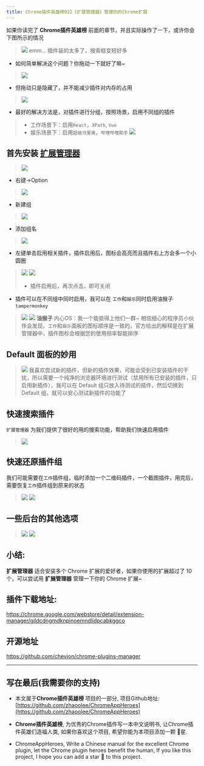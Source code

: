 ```yaml
---
title: Chrome插件英雄榜022《扩展管理器》管理你的Chrome扩展
---
```

如果你读完了 **Chrome插件英雄榜** 前面的章节，并且实际操作了一下，或许你会下图所示的情况
> ![](https://www.v2fy.com/asset/022kuo_zhan_guan_li_qi/21ca22fb1aba4f0caeac2fc138f21a4b.png)
> emm... 插件装的太多了，搜索框变短好多
- 如何简单解决这个问题？你拖动一下就好了嘛~
> ![](https://www.v2fy.com/asset/022kuo_zhan_guan_li_qi/b8e7aadf740d4fa0bf241d7476820957.gif)

- 但拖动只是隐藏了，并不能减少插件对内存的占用
> ![](https://www.v2fy.com/asset/022kuo_zhan_guan_li_qi/eab77c87fb6e4f95a8c24e37d39d499b.png)

- 最好的解决方法是，对插件进行分组，按照场景，启用不同组的插件
> - 工作场景下：启用`React`，`XPath`, `Vue`
> - 娱乐场景下：启用`超级马里奥`，`哔哩哔哩助手`
> ![](https://www.v2fy.com/asset/022kuo_zhan_guan_li_qi/7bb418bb7684495c88be514e5b715726.gif)


## 首先安装 [扩展管理器](https://chrome.google.com/webstore/detail/extension-manager/gjldcdngmdknpinoemndlidpcabkggco)
> ![](https://www.v2fy.com/asset/022kuo_zhan_guan_li_qi/3da2f32e7b4843fbafa24bfd3299f6ce.png)
- 右键->Option
> ![](https://www.v2fy.com/asset/022kuo_zhan_guan_li_qi/3cf37ee5cc45480a994b2914de9ebf63.png)

- 新建组
> ![](https://www.v2fy.com/asset/022kuo_zhan_guan_li_qi/7056bf087f95460488619b0a5c52988a.png)

- 添加组名
> ![](https://www.v2fy.com/asset/022kuo_zhan_guan_li_qi/7a23f9d8547f43bea3d07bed3ed0f573.png)

- 左键单击启用相关插件，插件启用后，图标会高亮而且插件右上方会多一个小圆圈
> ![](https://www.v2fy.com/asset/022kuo_zhan_guan_li_qi/ae4ccbb662ee4cf39565c11720d77b16.png)
> ![](https://www.v2fy.com/asset/022kuo_zhan_guan_li_qi/629960ef3a5a41809841711089a96984.png)
> - 插件启用后，再次点击，即可关闭

- 插件可以在不同组中同时启用，我可以在 `工作`和`娱乐`同时启用油猴子`tampermonkey`
> ![](https://www.v2fy.com/asset/022kuo_zhan_guan_li_qi/96e94197550f433ca0aba10294a6d137.png)
> ![](https://www.v2fy.com/asset/022kuo_zhan_guan_li_qi/6854e5a388f34b36b66ed59065cc2f9d.png)
> **油猴子** 内心OS：我一个能抵得上他们一群~
> 相信细心的程序员小伙伴会发现，`工作`和`娱乐`面板的图标顺序是一致的，官方给出的解释是在扩展管理器中，插件图标会根据您的使用频率智能排序

## Default 面板的妙用
> ![](https://www.v2fy.com/asset/022kuo_zhan_guan_li_qi/c0b80354521f4c81b5f536bc36b07d9f.png)
我喜欢尝试新的插件，但新的插件效果，可能会受到已安装插件的干扰，所以需要一个纯净的浏览器环境进行测试（禁用所有已安装的插件，只启用新插件），我可以在 Default 组只放入待测试的插件，然后切换到 Default 组，就可以安心测试新插件的功能了

## 快速搜索插件
`扩展管理器` 为我们提供了很好的用的搜索功能，帮助我们快速启用插件
> ![](https://www.v2fy.com/asset/022kuo_zhan_guan_li_qi/a162fc9708f0450a8c851f7299f8c4df.gif)

## 快速还原插件组
我们可能需要在`工作`插件组，临时添加一个二维码插件，一个截图插件，用完后，需要恢复`工作`插件组到原来的状态
> ![](https://www.v2fy.com/asset/022kuo_zhan_guan_li_qi/41c2a7e112224f708febcbe6ec0abfe1.gif)
> ![](https://www.v2fy.com/asset/022kuo_zhan_guan_li_qi/58ea1cdba9924adf92401aebb4854e6f.png)

## 一些后台的其他选项
> ![](https://www.v2fy.com/asset/022kuo_zhan_guan_li_qi/184dab110b6e4f5bad90acbf469fc2ef.png)
> ![](https://www.v2fy.com/asset/022kuo_zhan_guan_li_qi/7cffa6c207224e61b92aa2cc19057bf5.png)

## 小结:

**扩展管理器** 适合安装多个 Chrome 扩展的爱好者，如果你使用的扩展超过了 10 个，可以尝试用 **扩展管理器** 管理一下你的 Chrome 扩展~


## 插件下载地址:

https://chrome.google.com/webstore/detail/extension-manager/gjldcdngmdknpinoemndlidpcabkggco

## 开源地址

https://github.com/chevion/chrome-plugins-manager

---

## 写在最后(我需要你的支持)
- 本文属于**Chrome插件英雄榜** 项目的一部分, 项目Github地址: [https://github.com/zhaoolee/ChromeAppHeroes](https://github.com/zhaoolee/ChromeAppHeroes)

- **Chrome插件英雄榜**, 为优秀的Chrome插件写一本中文说明书, 让Chrome插件英雄们造福人类, 如果你喜欢这个项目, 希望你能为本项目添加一颗 🌟星.

- ChromeAppHeroes, Write a Chinese manual for the excellent Chrome plugin, let the Chrome plugin heroes benefit the human, If you like this project, I hope you can add a star 🌟 to this project.
